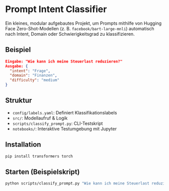 # Prompt Intent Classifier

Ein kleines, modular aufgebautes Projekt, um Prompts mithilfe von Hugging Face Zero-Shot-Modellen (z. B. `facebook/bart-large-mnli`) automatisch nach Intent, Domain oder Schwierigkeitsgrad zu klassifizieren.

## Beispiel
```json
Eingabe: "Wie kann ich meine Steuerlast reduzieren?"
Ausgabe: {
  "intent": "Frage",
  "domain": "Finanzen",
  "difficulty": "medium"
}
```

## Struktur
- `config/labels.yaml`: Definiert Klassifikationslabels
- `src/`: Modellaufruf & Logik
- `scripts/classify_prompt.py`: CLI-Testskript
- `notebooks/`: Interaktive Testumgebung mit Jupyter

## Installation
```bash
pip install transformers torch
```

## Starten (Beispielskript)
```bash
python scripts/classify_prompt.py "Wie kann ich meine Steuerlast reduzieren?"
```
